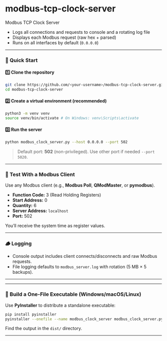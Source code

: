 # modbus-tcp-clock-server
Modbus TCP Clock Server

- Logs all connections and requests to console and a rotating log file
- Displays each Modbus request (raw hex + parsed)
- Runs on all interfaces by default (`0.0.0.0`)

---

### 🚀 Quick Start
#### 1️⃣ Clone the repository
```bash
git clone https://github.com/<your-username>/modbus-tcp-clock-server.git
cd modbus-tcp-clock-server
```


#### 2️⃣ Create a virtual environment (recommended)
```bash
python3 -m venv venv
source venv/bin/activate # On Windows: venv\Scripts\activate
```


#### 3️⃣ Run the server
```bash
python modbus_clock_server.py --host 0.0.0.0 --port 502
```
> Default port: **502** (non-privileged). Use other port if needed `--port 5020`.

---


### 🧪 Test With a Modbus Client
Use any Modbus client (e.g., **Modbus Poll**, **QModMaster**, or **pymodbus**).
- **Function Code:** 3 (Read Holding Registers)
- **Start Address:** 0
- **Quantity:** 6
- **Server Address:** `localhost`
- **Port:** 502


You’ll receive the system time as register values.


---


### 🪵 Logging
- Console output includes client connects/disconnects and raw Modbus requests.
- File logging defaults to `modbus_server.log` with rotation (5 MB × 5 backups).


---

---


### 🧰 Build a One-File Executable (Windows/macOS/Linux)
Use **PyInstaller** to distribute a standalone executable:
```bash
pip install pyinstaller
pyinstaller --onefile --name modbus_clock_server modbus_clock_server.py
```
Find the output in the `dist/` directory.


---


